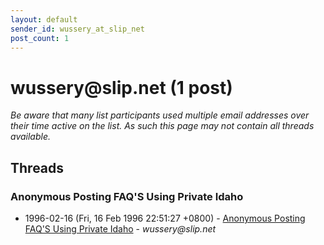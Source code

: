 ```yaml
---
layout: default
sender_id: wussery_at_slip_net
post_count: 1
---
```


# wussery<span>@</span>slip.net (1 post)

_Be aware that many list participants used multiple email addresses over their time active on the list. As such this page may not contain all threads available._

## Threads

### Anonymous Posting FAQ'S Using Private Idaho
+ 1996-02-16 (Fri, 16 Feb 1996 22:51:27 +0800) - [Anonymous Posting FAQ'S Using Private Idaho](/archive/1996/02/bc9f43b6c278598d601e6fdcadeecbe54d1e4322254ededcdc3a70d27598bc3e) - _wussery@slip.net_

